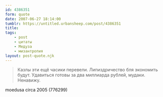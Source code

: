 ```yaml
---
id: 4386351
form: quote
date: 2007-06-27 18:14:00
tumblr: https://untitled.urbansheep.com/post/4386351
title: 
tags:
    - post
    - цитаты
    - Медуза
    - мизантропия
layout: post-quote.njk
---
```


<blockquote>
Казлы эти ещё часики перевели. Липиздричество бля экономить будут. Удавиться готовы за два миллиарда рублей, мудаки. Ненавижу.
</blockquote>

moedusa circa 2005 (776299)
